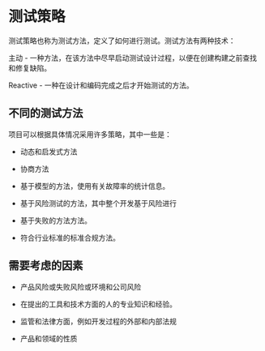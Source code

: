 # 测试策略

测试策略也称为测试方法，定义了如何进行测试。测试方法有两种技术：

主动 - 一种方法，在该方法中尽早启动测试设计过程，以便在创建构建之前查找和修复缺陷。

Reactive - 一种在设计和编码完成之后才开始测试的方法。

## 不同的测试方法

项目可以根据具体情况采用许多策略，其中一些是：

* 动态和启发式方法

* 协商方法

* 基于模型的方法，使用有关故障率的统计信息。

* 基于风险测试的方法，其中整个开发基于风险进行

* 基于失败的方法方法。

* 符合行业标准的标准合规方法。

## 需要考虑的因素

* 产品风险或失败风险或环境和公司风险

* 在提出的工具和技术方面的人的专业知识和经验。

* 监管和法律方面，例如开发过程的外部和内部法规

* 产品和领域的性质
